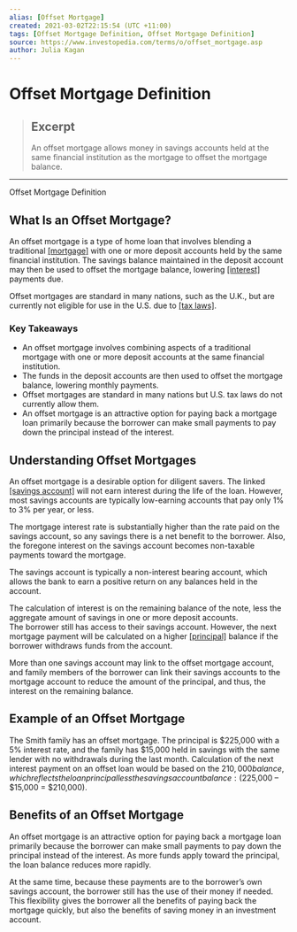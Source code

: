 ```yaml
---
alias: [Offset Mortgage]
created: 2021-03-02T22:15:54 (UTC +11:00)
tags: [Offset Mortgage Definition, Offset Mortgage Definition]
source: https://www.investopedia.com/terms/o/offset_mortgage.asp
author: Julia Kagan
---
```


# Offset Mortgage Definition

> ## Excerpt
> An offset mortgage allows money in savings accounts held at the same financial institution as the mortgage to offset the mortgage balance.

---

Offset Mortgage Definition
## What Is an Offset Mortgage?

An offset mortgage is a type of home loan that involves blending a traditional [[mortgage]](https://www.investopedia.com/terms/m/mortgage.asp) with one or more deposit accounts held by the same financial institution. The savings balance maintained in the deposit account may then be used to offset the mortgage balance, lowering [[interest]](https://www.investopedia.com/terms/i/interest.asp) payments due.

Offset mortgages are standard in many nations, such as the U.K., but are currently not eligible for use in the U.S. due to [[tax laws]](https://www.investopedia.com/tax-laws-4689794).

### Key Takeaways

-   An offset mortgage involves combining aspects of a traditional mortgage with one or more deposit accounts at the same financial institution. 
-   The funds in the deposit accounts are then used to offset the mortgage balance, lowering monthly payments.
-   Offset mortgages are standard in many nations but U.S. tax laws do not currently allow them.
-   An offset mortgage is an attractive option for paying back a mortgage loan primarily because the borrower can make small payments to pay down the principal instead of the interest.

## Understanding Offset Mortgages

An offset mortgage is a desirable option for diligent savers. The linked [[savings account]](https://www.investopedia.com/terms/s/savingsaccount.asp) will not earn interest during the life of the loan. However, most savings accounts are typically low-earning accounts that pay only 1% to 3% per year, or less.

The mortgage interest rate is substantially higher than the rate paid on the savings account, so any savings there is a net benefit to the borrower. Also, the foregone interest on the savings account becomes non-taxable payments toward the mortgage. 

The savings account is typically a non-interest bearing account, which allows the bank to earn a positive return on any balances held in the account. 

The calculation of interest is on the remaining balance of the note, less the aggregate amount of savings in one or more deposit accounts. The borrower still has access to their savings account. However, the next mortgage payment will be calculated on a higher [[principal]](https://www.investopedia.com/terms/p/principal.asp) balance if the borrower withdraws funds from the account. 

More than one savings account may link to the offset mortgage account, and family members of the borrower can link their savings accounts to the mortgage account to reduce the amount of the principal, and thus, the interest on the remaining balance.

## Example of an Offset Mortgage

The Smith family has an offset mortgage. The principal is $225,000 with a 5% interest rate, and the family has $15,000 held in savings with the same lender with no withdrawals during the last month. Calculation of the next interest payment on an offset loan would be based on the $210,000 balance, which reflects the loan principal less the savings account balance: ($225,000 – $15,000 = $210,000).

## Benefits of an Offset Mortgage

An offset mortgage is an attractive option for paying back a mortgage loan primarily because the borrower can make small payments to pay down the principal instead of the interest. As more funds apply toward the principal, the loan balance reduces more rapidly.

At the same time, because these payments are to the borrower’s own savings account, the borrower still has the use of their money if needed. This flexibility gives the borrower all the benefits of paying back the mortgage quickly, but also the benefits of saving money in an investment account.
